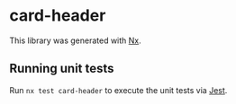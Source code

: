# card-header

This library was generated with [Nx](https://nx.dev).

## Running unit tests

Run `nx test card-header` to execute the unit tests via [Jest](https://jestjs.io).
